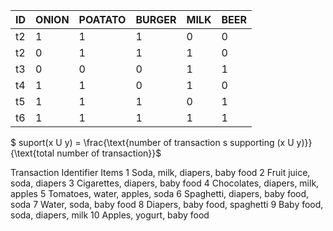 | ID   | ONION | POATATO | BURGER | MILK | BEER |
| ---- | ----- | ------- | ------ | ---- | ---- |
| t2   | 1     | 1       | 1      | 0    | 0    |
| t2   | 0     | 1       | 1      | 1    | 0    |
| t3   | 0     | 0       | 0      | 1    | 1    |
| t4   | 1     | 1       | 0      | 1    | 0    |
| t5   | 1     | 1       | 1      | 0    | 1    |
| t6   | 1     | 1       | 1      | 1    | 1    |





$ suport(x U y) = \frac{\text{number of transaction s supporting (x U y)}}{\text{total number of transaction}}$



Transaction  Identifier Items
1	 Soda, milk, diapers, baby food
2	 Fruit juice, soda, diapers
3	 Cigarettes, diapers, baby food
4	 Chocolates, diapers, milk, apples
5	 Tomatoes, water, apples, soda
6	 Spaghetti, diapers, baby food, soda
7	 Water, soda, baby food
8	 Diapers, baby food, spaghetti
9	 Baby food, soda, diapers, milk
10	 Apples, yogurt, baby food 
